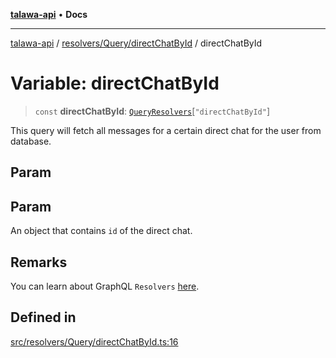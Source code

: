 [**talawa-api**](../../../../README.md) • **Docs**

***

[talawa-api](../../../../modules.md) / [resolvers/Query/directChatById](../README.md) / directChatById

# Variable: directChatById

> `const` **directChatById**: [`QueryResolvers`](../../../../types/generatedGraphQLTypes/type-aliases/QueryResolvers.md)\[`"directChatById"`\]

This query will fetch all messages for a certain direct chat for the user from database.

## Param

## Param

An object that contains `id` of the direct chat.

## Remarks

You can learn about GraphQL `Resolvers`
[here](https://www.apollographql.com/docs/apollo-server/data/resolvers/).

## Defined in

[src/resolvers/Query/directChatById.ts:16](https://github.com/PalisadoesFoundation/talawa-api/blob/fe65d855b3d1e3e4af621340e7e8bfa0325634c1/src/resolvers/Query/directChatById.ts#L16)
